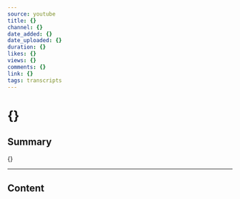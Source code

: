 ```yaml
---
source: youtube
title: {}
channel: {}
date_added: {}
date_uploaded: {}
duration: {}
likes: {}
views: {}
comments: {}
link: {}
tags: transcripts
---
```


# {}
## Summary
{}

---

## Content

